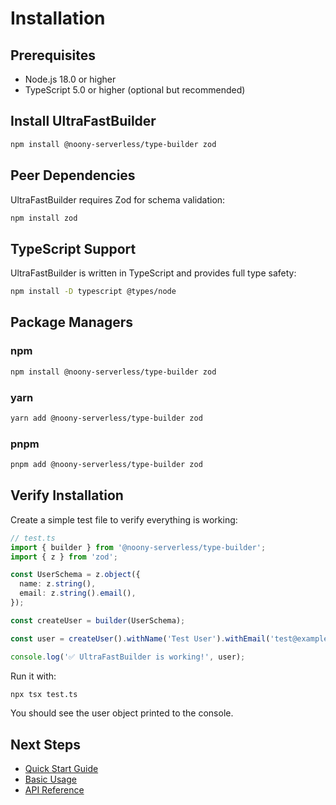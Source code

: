 # Installation

## Prerequisites

- Node.js 18.0 or higher
- TypeScript 5.0 or higher (optional but recommended)

## Install UltraFastBuilder

```bash
npm install @noony-serverless/type-builder zod
```

## Peer Dependencies

UltraFastBuilder requires Zod for schema validation:

```bash
npm install zod
```

## TypeScript Support

UltraFastBuilder is written in TypeScript and provides full type safety:

```bash
npm install -D typescript @types/node
```

## Package Managers

### npm

```bash
npm install @noony-serverless/type-builder zod
```

### yarn

```bash
yarn add @noony-serverless/type-builder zod
```

### pnpm

```bash
pnpm add @noony-serverless/type-builder zod
```

## Verify Installation

Create a simple test file to verify everything is working:

```typescript
// test.ts
import { builder } from '@noony-serverless/type-builder';
import { z } from 'zod';

const UserSchema = z.object({
  name: z.string(),
  email: z.string().email(),
});

const createUser = builder(UserSchema);

const user = createUser().withName('Test User').withEmail('test@example.com').build();

console.log('✅ UltraFastBuilder is working!', user);
```

Run it with:

```bash
npx tsx test.ts
```

You should see the user object printed to the console.

## Next Steps

- [Quick Start Guide](./quick-start.md)
- [Basic Usage](./basic-usage.md)
- [API Reference](../api/api-reference.md)
